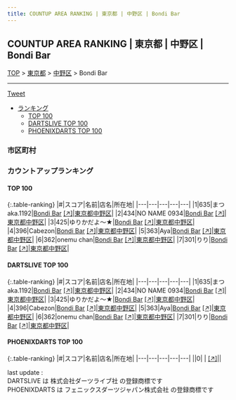 ```yaml
---
title: COUNTUP AREA RANKING | 東京都 | 中野区 | Bondi Bar
---
```

## COUNTUP AREA RANKING | 東京都 | 中野区 | Bondi Bar

[TOP](/darts/rank/) > [東京都](/darts/rank/東京都/) > [中野区](/darts/rank/東京都/中野区/) > Bondi Bar

___

<a href="https://twitter.com/share?ref_src=twsrc%5Etfw" data-text="COUNTUP AREA RANKING | 東京都中野区Bondi Bar" class="twitter-share-button" data-hashtags="DARTSLIVE,PHOENIXDARTS,darts,ダーツ" data-show-count="false">Tweet</a>

* [ランキング](#カウントアップランキング)
    * [TOP 100](#top-100)
    * [DARTSLIVE TOP 100](#dartslive-top-100)
    * [PHOENIXDARTS TOP 100](#phoenixdarts-top-100)

### 市区町村

<ul>

</ul>

### カウントアップランキング

#### TOP 100



{:.table-ranking}
|#|スコア|名前|店名|所在地|
|---|---|---|---|---|
|1|635|<span class="rank-name-dl">まつaka.1192</span>|<a href="/darts/rank/shops/815822bb543a0a1d0d9b047a20a7ba1e.html">Bondi Bar</a> <a href="https://search.dartslive.com/jp/shop/815822bb543a0a1d0d9b047a20a7ba1e">[↗]</a>|<a href="/darts/rank/東京都/中野区">東京都中野区</a>|
|2|434|<span class="rank-name-dl">NO NAME 0934</span>|<a href="/darts/rank/shops/815822bb543a0a1d0d9b047a20a7ba1e.html">Bondi Bar</a> <a href="https://search.dartslive.com/jp/shop/815822bb543a0a1d0d9b047a20a7ba1e">[↗]</a>|<a href="/darts/rank/東京都/中野区">東京都中野区</a>|
|3|425|<span class="rank-name-dl">ゆりかだよ〜★</span>|<a href="/darts/rank/shops/815822bb543a0a1d0d9b047a20a7ba1e.html">Bondi Bar</a> <a href="https://search.dartslive.com/jp/shop/815822bb543a0a1d0d9b047a20a7ba1e">[↗]</a>|<a href="/darts/rank/東京都/中野区">東京都中野区</a>|
|4|396|<span class="rank-name-dl">Cabezon</span>|<a href="/darts/rank/shops/815822bb543a0a1d0d9b047a20a7ba1e.html">Bondi Bar</a> <a href="https://search.dartslive.com/jp/shop/815822bb543a0a1d0d9b047a20a7ba1e">[↗]</a>|<a href="/darts/rank/東京都/中野区">東京都中野区</a>|
|5|363|<span class="rank-name-dl">Aya</span>|<a href="/darts/rank/shops/815822bb543a0a1d0d9b047a20a7ba1e.html">Bondi Bar</a> <a href="https://search.dartslive.com/jp/shop/815822bb543a0a1d0d9b047a20a7ba1e">[↗]</a>|<a href="/darts/rank/東京都/中野区">東京都中野区</a>|
|6|362|<span class="rank-name-dl">onemu chan</span>|<a href="/darts/rank/shops/815822bb543a0a1d0d9b047a20a7ba1e.html">Bondi Bar</a> <a href="https://search.dartslive.com/jp/shop/815822bb543a0a1d0d9b047a20a7ba1e">[↗]</a>|<a href="/darts/rank/東京都/中野区">東京都中野区</a>|
|7|301|<span class="rank-name-dl">りり</span>|<a href="/darts/rank/shops/815822bb543a0a1d0d9b047a20a7ba1e.html">Bondi Bar</a> <a href="https://search.dartslive.com/jp/shop/815822bb543a0a1d0d9b047a20a7ba1e">[↗]</a>|<a href="/darts/rank/東京都/中野区">東京都中野区</a>|


#### DARTSLIVE TOP 100



{:.table-ranking}
|#|スコア|名前|店名|所在地|
|---|---|---|---|---|
|1|635|<span class="rank-name-dl">まつaka.1192</span>|<a href="/darts/rank/shops/815822bb543a0a1d0d9b047a20a7ba1e.html">Bondi Bar</a> <a href="https://search.dartslive.com/jp/shop/815822bb543a0a1d0d9b047a20a7ba1e">[↗]</a>|<a href="/darts/rank/東京都/中野区">東京都中野区</a>|
|2|434|<span class="rank-name-dl">NO NAME 0934</span>|<a href="/darts/rank/shops/815822bb543a0a1d0d9b047a20a7ba1e.html">Bondi Bar</a> <a href="https://search.dartslive.com/jp/shop/815822bb543a0a1d0d9b047a20a7ba1e">[↗]</a>|<a href="/darts/rank/東京都/中野区">東京都中野区</a>|
|3|425|<span class="rank-name-dl">ゆりかだよ〜★</span>|<a href="/darts/rank/shops/815822bb543a0a1d0d9b047a20a7ba1e.html">Bondi Bar</a> <a href="https://search.dartslive.com/jp/shop/815822bb543a0a1d0d9b047a20a7ba1e">[↗]</a>|<a href="/darts/rank/東京都/中野区">東京都中野区</a>|
|4|396|<span class="rank-name-dl">Cabezon</span>|<a href="/darts/rank/shops/815822bb543a0a1d0d9b047a20a7ba1e.html">Bondi Bar</a> <a href="https://search.dartslive.com/jp/shop/815822bb543a0a1d0d9b047a20a7ba1e">[↗]</a>|<a href="/darts/rank/東京都/中野区">東京都中野区</a>|
|5|363|<span class="rank-name-dl">Aya</span>|<a href="/darts/rank/shops/815822bb543a0a1d0d9b047a20a7ba1e.html">Bondi Bar</a> <a href="https://search.dartslive.com/jp/shop/815822bb543a0a1d0d9b047a20a7ba1e">[↗]</a>|<a href="/darts/rank/東京都/中野区">東京都中野区</a>|
|6|362|<span class="rank-name-dl">onemu chan</span>|<a href="/darts/rank/shops/815822bb543a0a1d0d9b047a20a7ba1e.html">Bondi Bar</a> <a href="https://search.dartslive.com/jp/shop/815822bb543a0a1d0d9b047a20a7ba1e">[↗]</a>|<a href="/darts/rank/東京都/中野区">東京都中野区</a>|
|7|301|<span class="rank-name-dl">りり</span>|<a href="/darts/rank/shops/815822bb543a0a1d0d9b047a20a7ba1e.html">Bondi Bar</a> <a href="https://search.dartslive.com/jp/shop/815822bb543a0a1d0d9b047a20a7ba1e">[↗]</a>|<a href="/darts/rank/東京都/中野区">東京都中野区</a>|


#### PHOENIXDARTS TOP 100



{:.table-ranking}
|#|スコア|名前|店名|所在地|
|---|---|---|---|---|
||0|<span class="rank-name-dl"> </span>|<a href="/darts/rank/shops/.html"></a> <a href="">[↗]</a>|<a href="/darts/rank//"></a>|


<div class="footer border-top border-gray-light mt-5 pt-3 text-right text-gray">
    last update : <span style="font-weight: italic" id="foot_last_modified"></span><br />
    DARTSLIVE は 株式会社ダーツライブ社 の登録商標です<br />
    PHOENIXDARTS は フェニックスダーツジャパン株式会社 の登録商標です<br />
</div>

<script src="https://cdnjs.cloudflare.com/ajax/libs/jquery.tablesorter/2.31.3/js/jquery.tablesorter.min.js" integrity="sha512-qzgd5cYSZcosqpzpn7zF2ZId8f/8CHmFKZ8j7mU4OUXTNRd5g+ZHBPsgKEwoqxCtdQvExE5LprwwPAgoicguNg==" crossorigin="anonymous" referrerpolicy="no-referrer"></script>
<link rel="stylesheet" href="https://cdnjs.cloudflare.com/ajax/libs/jquery.tablesorter/2.31.3/css/theme.default.min.css" integrity="sha512-wghhOJkjQX0Lh3NSWvNKeZ0ZpNn+SPVXX1Qyc9OCaogADktxrBiBdKGDoqVUOyhStvMBmJQ8ZdMHiR3wuEq8+w==" crossorigin="anonymous" referrerpolicy="no-referrer" />
<script>
$(function() {
    $(".table-ranking").tablesorter({sortList:[[0, 0]]});
    $("#foot_last_modified").text(formatDate(new Date(document.lastModified), 'yyyy-MM-dd HH:mm:ss'));
});
</script>

<script async src="https://platform.twitter.com/widgets.js" charset="utf-8"></script>